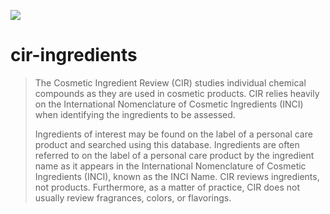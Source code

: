 <a href="https://github.com/biobricks-ai/cir-ingredients/actions"><img src="https://github.com/biobricks-ai/cir-ingredients/actions/workflows/bricktools-check.yaml/badge.svg?branch=main"/></a>

# cir-ingredients

> The Cosmetic Ingredient Review (CIR) studies individual chemical compounds as they are used in cosmetic products.  CIR relies heavily on the International Nomenclature of Cosmetic Ingredients (INCI) when identifying the ingredients to be assessed.
>
> Ingredients of interest may be found on the label of a personal care product and searched using this database. Ingredients are often referred to on the label of a personal care product by the ingredient name as it appears in the International Nomenclature of Cosmetic Ingredients (INCI), known as the INCI Name. CIR reviews ingredients, not products. Furthermore, as a matter of practice, CIR does not usually review fragrances, colors, or flavorings.
